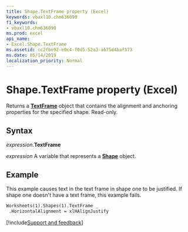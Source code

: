 ```yaml
---
title: Shape.TextFrame property (Excel)
keywords: vbaxl10.chm636090
f1_keywords:
- vbaxl10.chm636090
ms.prod: excel
api_name:
- Excel.Shape.TextFrame
ms.assetid: cc2fbe92-e0c4-f0d5-52a3-a675d4baf573
ms.date: 05/14/2019
localization_priority: Normal
---
```



# Shape.TextFrame property (Excel)

Returns a **[TextFrame](Excel.TextFrame.md)** object that contains the alignment and anchoring properties for the specified shape. Read-only.


## Syntax

_expression_.**TextFrame**

_expression_ A variable that represents a **[Shape](Excel.Shape.md)** object.


## Example

This example causes text in the text frame in shape one to be justified. If shape one doesn't have a text frame, this example fails.

```vb
Worksheets(1).Shapes(1).TextFrame _ 
 .HorizontalAlignment = xlHAlignJustify
```



[!include[Support and feedback](~/includes/feedback-boilerplate.md)]
